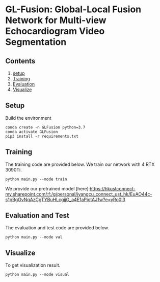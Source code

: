 # GL-Fusion: Global-Local Fusion Network for Multi-view Echocardiogram Video Segmentation


## Contents
1. [setup](#setup)
2. [Training](#training)
3. [Evaluation](#evaluation)
4. [Visualize](#Visualize)

## Setup

Build the environment

```Shell
conda create -n GLFusion python=3.7
conda activate GLFusion
pip3 install -r requirements.txt
```

## Training
The training code are provided below. We train our network with 4 RTX 3090Ti.
```Shell
python main.py --mode train
```
We provide our pretrained model [here]:https://hkustconnect-my.sharepoint.com/:f:/g/personal/jyangcu_connect_ust_hk/EuAO44c-s1pBgOvNqAzCgTYBuHLcgjjG_a4E1aPjotAJ1w?e=yRo0l3

## Evaluation and Test
The evaluation and test code are provided below.
```Shell
python main.py --mode val 
```
## Visualize
To get visualization result.
```Shell
python main.py --mode visual
```


